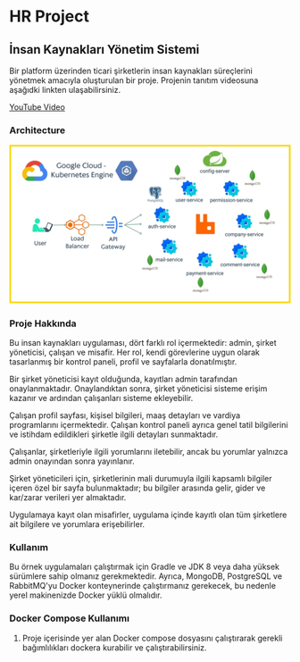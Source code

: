 # HR Project

## İnsan Kaynakları Yönetim Sistemi

Bir platform üzerinden ticari şirketlerin insan kaynakları süreçlerini yönetmek amacıyla oluşturulan bir proje.
Projenin tanıtım videosuna aşağıdki linkten ulaşabilirsiniz.

[YouTube Video](https://www.youtube.com/watch?v=tM-Fa5lB-zc&ab_channel=%C3%9CnalGaniBerk)

### Architecture

<img src="https://github.com/MehmetCanerOksuz/HR-Project_Full-Stack/blob/main/HR-Project-Spring/src/main/resources/images/cloud-architecture.jpg?rav=true" alt="Icon" >

### Proje Hakkında

Bu insan kaynakları uygulaması, dört farklı rol içermektedir: admin, şirket yöneticisi, çalışan ve misafir. Her rol, kendi görevlerine uygun olarak tasarlanmış bir kontrol paneli, profil ve sayfalarla donatılmıştır.

Bir şirket yöneticisi kayıt olduğunda, kayıtları admin tarafından onaylanmaktadır. Onaylandıktan sonra, şirket yöneticisi sisteme erişim kazanır ve ardından çalışanları sisteme ekleyebilir.

Çalışan profil sayfası, kişisel bilgileri, maaş detayları ve vardiya programlarını içermektedir. Çalışan kontrol paneli ayrıca genel tatil bilgilerini ve istihdam edildikleri şirketle ilgili detayları sunmaktadır.

Çalışanlar, şirketleriyle ilgili yorumlarını iletebilir, ancak bu yorumlar yalnızca admin onayından sonra yayınlanır.

Şirket yöneticileri için, şirketlerinin mali durumuyla ilgili kapsamlı bilgiler içeren özel bir sayfa bulunmaktadır; bu bilgiler arasında gelir, gider ve kar/zarar verileri yer almaktadır.

Uygulamaya kayıt olan misafirler, uygulama içinde kayıtlı olan tüm şirketlere ait bilgilere ve yorumlara erişebilirler.

### Kullanım

Bu örnek uygulamaları çalıştırmak için Gradle ve JDK 8 veya daha yüksek sürümlere sahip olmanız gerekmektedir. Ayrıca, MongoDB, PostgreSQL ve RabbitMQ'yu Docker konteynerinde çalıştırmanız gerekecek, bu nedenle yerel makinenizde Docker yüklü olmalıdır.

### Docker Compose Kullanımı

1. Proje içerisinde yer alan Docker compose dosyasını çalıştırarak gerekli bağımlılıkları dockera kurabilir ve çalıştırabilirsiniz.
